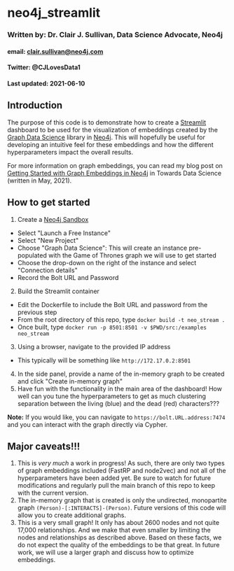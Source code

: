 # neo4j_streamlit
### Written by: Dr. Clair J. Sullivan, Data Science Advocate, Neo4j
#### email: clair.sullivan@neo4j.com
#### Twitter: @CJLovesData1
#### Last updated: 2021-06-10

## Introduction

The purpose of this code is to demonstrate how to create a [Streamlit](https://streamlit.io) dashboard to be used for the visualization of embeddings created by the [Graph Data Science](https://dev.neo4j.com/graph_data_science) library in [Neo4j](https://dev.neo4j.com/neo4j).  This will hopefully be useful for developing an intuitive feel for these embeddings and how the different hyperparameters impact the overall results.

For more information on graph embeddings, you can read my blog post on [Getting Started with Graph Embeddings in Neo4j](https://dev.neo4j.com/intro_graph_emb_tds) in Towards Data Science (written in May, 2021).

## How to get started

1. Create a [Neo4j Sandbox](https://dev.neo4j.com/sandbox)
  - Select "Launch a Free Instance"
  - Select "New Project"
  - Choose "Graph Data Science": This will create an instance pre-populated with the Game of Thrones graph we will use to get started
  - Choose the drop-down on the right of the instance and select "Connection details"
  - Record the Bolt URL and Password
2. Build the Streamlit container
  - Edit the Dockerfile to include the Bolt URL and password from the previous step
  - From the root directory of this repo, type `docker build -t neo_stream .`
  - Once built, type `docker run -p 8501:8501 -v $PWD/src:/examples neo_stream`
3. Using a browser, navigate to the provided IP address
  - This typically will be something like `http://172.17.0.2:8501`
4. In the side panel, provide a name of the in-memory graph to be created and click "Create in-memory graph"
5. Have fun with the functionality in the main area of the dashboard!  How well can you tune the hyperparameters to get as much clustering separation between the living (blue) and the dead (red) characters???

**Note:** If you would like, you can navigate to `https://bolt.URL.address:7474` and you can interact with the graph directly via Cypher.

## Major caveats!!!

1. This is _very much_ a work in progress!  As such, there are only two types of graph embeddings included (FastRP and node2vec) and not all of the hyperparameters have been added yet.  Be sure to watch for future modifications and regularly pull the main branch of this repo to keep with the current version.
2. The in-memory graph that is created is only the undirected, monopartite graph `(Person)-[:INTERACTS]-(Person)`.  Future versions of this code will allow you to create additional graphs.
3. This is a very small graph!  It only has about 2600 nodes and not quite 17,000 relationships.  And we make that even smaller by limiting the nodes and relationships as described above.  Based on these facts, we do not expect the quality of the embeddings to be that great.  In future work, we will use a larger graph and discuss how to optimize embeddings.

